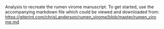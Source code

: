 Analysis to recreate the rumen virome manuscript. To get started, use the accompanying markdown file which could be viewed and downloaded from: https://gitprint.com/chrisLanderson/rumen_virome/blob/master/rumen_virome.md

